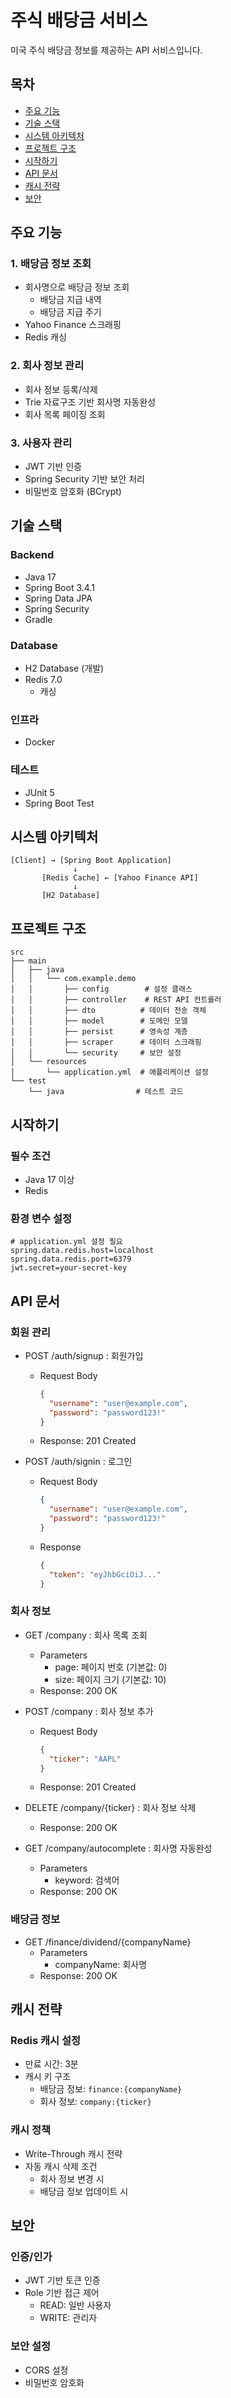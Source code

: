 # 주식 배당금 서비스

미국 주식 배당금 정보를 제공하는 API 서비스입니다.

## 목차
- [주요 기능](#주요-기능)
- [기술 스택](#기술-스택)
- [시스템 아키텍처](#시스템-아키텍처)
- [프로젝트 구조](#프로젝트-구조)
- [시작하기](#시작하기)
- [API 문서](#api-문서)
- [캐시 전략](#캐시-전략)
- [보안](#보안)

## 주요 기능

### 1. 배당금 정보 조회
- 회사명으로 배당금 정보 조회
  - 배당금 지급 내역
  - 배당금 지급 주기
- Yahoo Finance 스크래핑
- Redis 캐싱

### 2. 회사 정보 관리
- 회사 정보 등록/삭제
- Trie 자료구조 기반 회사명 자동완성
- 회사 목록 페이징 조회

### 3. 사용자 관리
- JWT 기반 인증
- Spring Security 기반 보안 처리
- 비밀번호 암호화 (BCrypt)

## 기술 스택

### Backend
- Java 17
- Spring Boot 3.4.1
- Spring Data JPA
- Spring Security
- Gradle

### Database
- H2 Database (개발)
- Redis 7.0
  - 캐싱

### 인프라
- Docker

### 테스트
- JUnit 5
- Spring Boot Test

## 시스템 아키텍처
```
[Client] → [Spring Boot Application]
              ↓
       [Redis Cache] ← [Yahoo Finance API]
              ↓
       [H2 Database]
```

## 프로젝트 구조
```
src
├── main
│   ├── java
│   │   └── com.example.demo
│   │       ├── config        # 설정 클래스
│   │       ├── controller    # REST API 컨트롤러
│   │       ├── dto          # 데이터 전송 객체
│   │       ├── model        # 도메인 모델
│   │       ├── persist      # 영속성 계층
│   │       ├── scraper      # 데이터 스크래핑
│   │       └── security     # 보안 설정
│   └── resources
│       └── application.yml  # 애플리케이션 설정
└── test
    └── java                # 테스트 코드
```

## 시작하기

### 필수 조건
- Java 17 이상
- Redis

### 환경 변수 설정
```properties
# application.yml 설정 필요
spring.data.redis.host=localhost
spring.data.redis.port=6379
jwt.secret=your-secret-key
```

## API 문서

### 회원 관리
- POST /auth/signup : 회원가입
  - Request Body
    ```json
    {
      "username": "user@example.com",
      "password": "password123!"
    }
    ```
  - Response: 201 Created

- POST /auth/signin : 로그인
  - Request Body
    ```json
    {
      "username": "user@example.com",
      "password": "password123!"
    }
    ```
  - Response
    ```json
    {
      "token": "eyJhbGciOiJ..."
    }
    ```

### 회사 정보
- GET /company : 회사 목록 조회
  - Parameters
    - page: 페이지 번호 (기본값: 0)
    - size: 페이지 크기 (기본값: 10)
  - Response: 200 OK

- POST /company : 회사 정보 추가
  - Request Body
    ```json
    {
      "ticker": "AAPL"
    }
    ```
  - Response: 201 Created

- DELETE /company/{ticker} : 회사 정보 삭제
  - Response: 200 OK

- GET /company/autocomplete : 회사명 자동완성
  - Parameters
    - keyword: 검색어
  - Response: 200 OK

### 배당금 정보
- GET /finance/dividend/{companyName}
  - Parameters
    - companyName: 회사명
  - Response: 200 OK

## 캐시 전략

### Redis 캐시 설정
- 만료 시간: 3분
- 캐시 키 구조
  - 배당금 정보: `finance:{companyName}`
  - 회사 정보: `company:{ticker}`

### 캐시 정책
- Write-Through 캐시 전략
- 자동 캐시 삭제 조건
  - 회사 정보 변경 시
  - 배당금 정보 업데이트 시

## 보안

### 인증/인가
- JWT 기반 토큰 인증
- Role 기반 접근 제어
  - READ: 일반 사용자
  - WRITE: 관리자

### 보안 설정
- CORS 설정
- 비밀번호 암호화